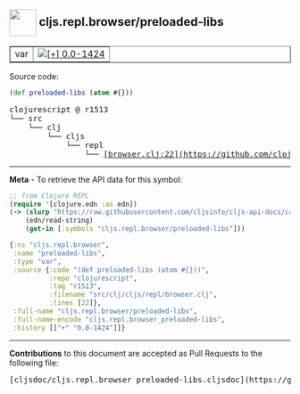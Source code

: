 ## <img width="48px" valign="middle" src="http://i.imgur.com/Hi20huC.png"> cljs.repl.browser/preloaded-libs

 <table border="1">
<tr>

<td>var</td>
<td><a href="https://github.com/cljsinfo/cljs-api-docs/tree/0.0-1424"><img valign="middle" alt="[+] 0.0-1424" src="https://img.shields.io/badge/+-0.0--1424-lightgrey.svg"></a> </td>
</tr>
</table>






Source code:

```clj
(def preloaded-libs (atom #{}))
```

 <pre>
clojurescript @ r1513
└── src
    └── clj
        └── cljs
            └── repl
                └── <ins>[browser.clj:22](https://github.com/clojure/clojurescript/blob/r1513/src/clj/cljs/repl/browser.clj#L22)</ins>
</pre>


---

__Meta__ - To retrieve the API data for this symbol:

```clj
;; from Clojure REPL
(require '[clojure.edn :as edn])
(-> (slurp "https://raw.githubusercontent.com/cljsinfo/cljs-api-docs/catalog/cljs-api.edn")
    (edn/read-string)
    (get-in [:symbols "cljs.repl.browser/preloaded-libs"]))
```

```clj
{:ns "cljs.repl.browser",
 :name "preloaded-libs",
 :type "var",
 :source {:code "(def preloaded-libs (atom #{}))",
          :repo "clojurescript",
          :tag "r1513",
          :filename "src/clj/cljs/repl/browser.clj",
          :lines [22]},
 :full-name "cljs.repl.browser/preloaded-libs",
 :full-name-encode "cljs.repl.browser_preloaded-libs",
 :history [["+" "0.0-1424"]]}

```

---

__Contributions__ to this document are accepted as Pull Requests to the following file:

 <pre>
[cljsdoc/cljs.repl.browser_preloaded-libs.cljsdoc](https://github.com/cljsinfo/cljs-api-docs/blob/master/cljsdoc/cljs.repl.browser_preloaded-libs.cljsdoc)
</pre>

